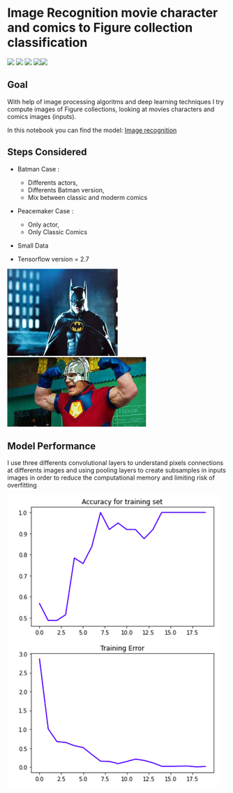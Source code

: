 # Image Recognition movie character and comics to Figure collection classification

[![](https://img.shields.io/badge/Python-FFD43B?style=for-the-badge&logo=python&logoColor=darkgreen)](https://www.python.org)  [![](https://img.shields.io/badge/TensorFlow-FF6F00?style=for-the-badge&logo=TensorFlow&logoColor=white)](https://www.tensorflow.org) [![](https://img.shields.io/badge/Numpy-777BB4?style=for-the-badge&logo=numpy&logoColor=white)](https://numpy.org) [![](https://img.shields.io/badge/Pandas-2C2D72?style=for-the-badge&logo=pandas&logoColor=white)](https://pandas.pydata.org)[![](https://img.shields.io/badge/conda-342B029.svg?&style=for-the-badge&logo=anaconda&logoColor=white)](https://www.anaconda.com)

## Goal

With help of image processing algoritms and deep learning techniques I try compute images of Figure collections, looking at movies characters and comics images (inputs).

In this notebook you can find the model: [Image recognition](https://github.com/carlosjimenez88M/batman_peacemaker_recognition/blob/master/Object_recognition.ipynb)

## Steps Considered

* Batman Case : 
  * Differents actors, 
  * Differents Batman version,
  * Mix between classic and moderm comics

* Peacemaker Case : 
  *  Only actor, 
  *  Only Classic Comics

* Small Data

* Tensorflow version = 2.7

![](https://github.com/carlosjimenez88M/batman_peacemaker_recognition/blob/master/train/batman/batman02.jpeg?raw=true)
![](https://github.com/carlosjimenez88M/batman_peacemaker_recognition/blob/master/train/peacemaker/peacemaker08.jpeg?raw=true)

## Model Performance 

I use three differents convolutional layers to understand pixels connections at differents images and using pooling layers to create subsamples in inputs images in order to reduce the computational memory and limiting risk of overfitting


![](https://github.com/carlosjimenez88M/batman_peacemaker_recognition/blob/master/train/performance.png?raw=true)


